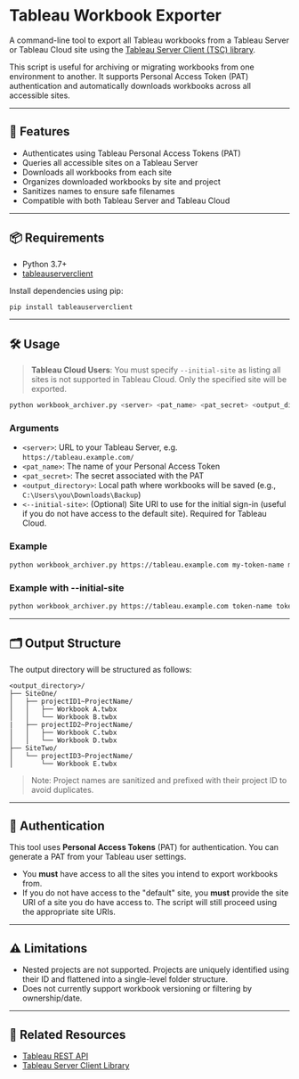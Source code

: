 # Tableau Workbook Exporter

A command-line tool to export all Tableau workbooks from a Tableau Server or Tableau Cloud site using the [Tableau Server Client (TSC) library](https://github.com/tableau/server-client-python).

This script is useful for archiving or migrating workbooks from one environment to another. It supports Personal Access Token (PAT) authentication and automatically downloads workbooks across all accessible sites.

---

## 🚀 Features

- Authenticates using Tableau Personal Access Tokens (PAT)
- Queries all accessible sites on a Tableau Server
- Downloads all workbooks from each site
- Organizes downloaded workbooks by site and project
- Sanitizes names to ensure safe filenames
- Compatible with both Tableau Server and Tableau Cloud

---

## 📦 Requirements

- Python 3.7+
- [tableauserverclient](https://pypi.org/project/tableauserverclient/)

Install dependencies using pip:

```bash
pip install tableauserverclient
```

---

## 🛠 Usage

> **Tableau Cloud Users**: You must specify `--initial-site` as listing all sites is not supported in Tableau Cloud. Only the specified site will be exported.

```bash
python workbook_archiver.py <server> <pat_name> <pat_secret> <output_directory> [--initial-site <site_uri>]

```

### Arguments

- `<server>`: URL to your Tableau Server, e.g. `https://tableau.example.com/`
- `<pat_name>`: The name of your Personal Access Token
- `<pat_secret>`: The secret associated with the PAT
- `<output_directory>`: Local path where workbooks will be saved (e.g., `C:\Users\you\Downloads\Backup`)
- `<--initial-site>`: (Optional) Site URI to use for the initial sign-in (useful if you do not have access to the default site). Required for Tableau Cloud.

### Example

```bash
python workbook_archiver.py https://tableau.example.com my-token-name my-secret "C:\Archive"
```
### Example with --initial-site

```bash
python workbook_archiver.py https://tableau.example.com token-name token-secret "C:\Archive" --initial-site marketing

```

---

## 🗂 Output Structure

The output directory will be structured as follows:

```
<output_directory>/
├── SiteOne/
│   ├── projectID1~ProjectName/
│   │   ├── Workbook A.twbx
│   │   └── Workbook B.twbx
|   ├── projectID2~ProjectName/
│   │   ├── Workbook C.twbx
│   │   └── Workbook D.twbx
├── SiteTwo/
│   └── projectID3~ProjectName/
│       └── Workbook E.twbx
```

> Note: Project names are sanitized and prefixed with their project ID to avoid duplicates.

---

## 🔐 Authentication

This tool uses **Personal Access Tokens** (PAT) for authentication. You can generate a PAT from your Tableau user settings.

- You **must** have access to all the sites you intend to export workbooks from.
- If you do not have access to the "default" site, you **must** provide the site URI of a site you do have access to. The script will still proceed using the appropriate site URIs.

---

## ⚠️ Limitations

- Nested projects are not supported. Projects are uniquely identified using their ID and flattened into a single-level folder structure.
- Does not currently support workbook versioning or filtering by ownership/date.

---

## 🧩 Related Resources

- [Tableau REST API](https://help.tableau.com/current/api/rest_api/en-us/REST/rest_api_ref.htm)
- [Tableau Server Client Library](https://github.com/tableau/server-client-python)
